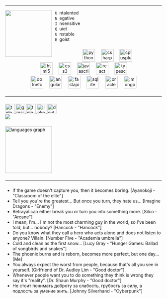<hr>

<div>
    <img align="left" width="150px" height="150px" src="https://github.com/issamansur/issamansur/assets/77580844/b7a78a6f-0ac5-469f-8bd5-c0ef51fd85f7"  />
    <code> U </code>ntalented <br>
    <code> N </code>egative <br>
    <code> I </code>nsensitive <br>
    <code> Q </code>uiet <br>
    <code> U </code>nstable <br>
    <code> E </code>goist
</div>

###

<div align="center">
    <img src="https://cdn.jsdelivr.net/gh/devicons/devicon/icons/python/python-original.svg" height="40" alt="python logo"  />
    <img width="12" />
    <img src="https://cdn.jsdelivr.net/gh/devicons/devicon/icons/csharp/csharp-original.svg" height="40" alt="csharp logo"  />
    <img width="12" />
    <img src="https://cdn.jsdelivr.net/gh/devicons/devicon/icons/cplusplus/cplusplus-original.svg" height="40" alt="cplusplus logo"  />
</div>

<div align="center">
    <img src="https://cdn.jsdelivr.net/gh/devicons/devicon/icons/html5/html5-original.svg" height="40" alt="html5 logo"  />
    <img width="12" />
    <img src="https://cdn.jsdelivr.net/gh/devicons/devicon/icons/css3/css3-original.svg" height="40" alt="css3 logo"  />
    <img width="12" />
    <img src="https://cdn.jsdelivr.net/gh/devicons/devicon/icons/javascript/javascript-original.svg" height="40" alt="javascript logo"  />
    <img width="12" />
    <img src="https://cdn.jsdelivr.net/gh/devicons/devicon/icons/react/react-original.svg" height="40" alt="react logo"  />
    <img width="12" />
    <img src="https://cdn.jsdelivr.net/gh/devicons/devicon/icons/typescript/typescript-original.svg" height="40" alt="typescript logo"  />
</div>

<div align="center">
  <img src="https://cdn.jsdelivr.net/gh/devicons/devicon/icons/dotnetcore/dotnetcore-original.svg" height="40" alt="dotnetcore logo"  />
  <img width="12" />
  <img src="https://cdn.jsdelivr.net/gh/devicons/devicon/icons/angularjs/angularjs-original.svg" height="40" alt="angularjs logo"  />
  <img width="12" />
  <img src="https://cdn.jsdelivr.net/gh/devicons/devicon/icons/fastapi/fastapi-original.svg" height="40" alt="fastapi logo"  />
  <img width="12" />
  <img src="https://cdn.jsdelivr.net/gh/devicons/devicon/icons/sqlite/sqlite-original.svg" height="40" alt="sqlite logo"  />
  <img width="12" />
  <img src="https://cdn.jsdelivr.net/gh/devicons/devicon/icons/oracle/oracle-original.svg" height="40" alt="oracle logo"  />
  <img width="12" />
  <img src="https://cdn.jsdelivr.net/gh/devicons/devicon/icons/mongodb/mongodb-original.svg" height="40" alt="mongodb logo"  />
</div>

###

<hr>

###

<div align="left">
<!--  
  <img src="https://img.shields.io/static/v1?message=Youtube&logo=youtube&label=&color=FF0000&logoColor=white&labelColor=&style=for-the-badge" height="35" alt="youtube logo"  />
  <img src="https://img.shields.io/static/v1?message=Twitch&logo=twitch&label=&color=9146FF&logoColor=white&labelColor=&style=for-the-badge" height="35" alt="twitch logo"  />
  <a href="" target="_blank">
    <img src="https://img.shields.io/static/v1?message=Discord&logo=discord&label=&color=7289DA&logoColor=white&labelColor=&style=for-the-badge" height="35" alt="discord logo"  />
  </a>
-->
  <a href="https://t.me/issamansur" target="_blank">
    <img src="https://img.shields.io/static/v1?message=Telegram&logo=telegram&label=&color=2CA5E0&logoColor=white&labelColor=&style=for-the-badge" height="30" alt="telegram logo"  />
  </a>
  <a href="mailto:issa.x.mansur@gmail.com?subject=GitHub&body=Hello," target="_blank">
    <img src="https://img.shields.io/static/v1?message=Gmail&logo=gmail&label=&color=D14836&logoColor=white&labelColor=&style=for-the-badge" height="30" alt="gmail logo"  />
  </a>
  <a href="https://t.me/edexadeinc" target="_blank">
    <img src="https://img.shields.io/static/v1?message=Channel&logo=telegram&label=&color=2CA5E0&logoColor=white&labelColor=&style=for-the-badge" height="30" alt="telegram logo"  />
  </a>
  <a href="https://www.linkedin.com/in/issamansur/" target="_blank">
    <img src="https://img.shields.io/static/v1?message=LinkedIn&logo=linkedin&label=&color=0077B5&logoColor=white&labelColor=&style=for-the-badge" height="30" alt="linkedin logo"  />
  </a>
  <a href="https://dev.to/edexade" target="_blank">
    <img src="https://img.shields.io/static/v1?message=dev.to&logo=dev.to&label=&color=0A0A0A&logoColor=white&labelColor=&style=for-the-badge" height="30" alt="devto logo"  />
  </a>
</div>

  <img src="https://visitor-badge.laobi.icu/badge?page_id=issamansur.issamansur&right_color=black"  />
  
###

<div align="left">
  <img src="https://github-readme-stats.vercel.app/api/top-langs?username=issamansur&locale=en&hide_title=false&layout=compact&card_width=320&langs_count=6&theme=radical&hide_border=false" height="150" alt="languages graph"  />
<!--
  <img src="https://streak-stats.demolab.com?user=issamansur&locale=en&mode=yearly&theme=radical&hide_border=false&border_radius=5" height="150" alt="streak graph"  />
  <img src="https://github-readme-stats.vercel.app/api?username=issamansur&hide_title=false&hide_rank=false&show_icons=true&include_all_commits=true&count_private=true&disable_animations=false&theme=radical&locale=en&hide_border=false" height="140" alt="stats graph"  />
-->
</div>

###

<hr>

###

- If the game doesn't capture you, then it becomes boring. [Ayanokoji - "Classroom of the elite"]
- Tell you you're the greatest... But once you turn, they hate us... [Imagine Dragons - "Enemy"]
- Betrayal can either break you or turn you into something more. [Silco - "Arcane"]
- I mean, I'm... I'm not the most charming guy in the world, so I've been told, but... nobody? [Hancock - "Hancock"]
- Do you know what they call a hero who acts alone and does not listen to anyone? Villain. [Number Five - "Academia umbrella"]
- Сold and clean as the first snow... [Lucy Gray - "Hunger Games: Ballad of songbirds and snakes"]
- The phoenix burns and is reborn, becomes more perfect, but one day... [Me]
- You always expect the worst from people, because that's all you see in yourself. [Girlfriend of Dr. Audley Lim - "Good doctor"]
- Whenever people want you to do something they think is wrong they say it's "reality". [Dr. Shaun Murphy - "Good doctor"]
- Не стоит понимать доброту за слабость, грубость за силу, а подлость за умение жить. [Johnny Silverhand - "Cyberpunk"]
